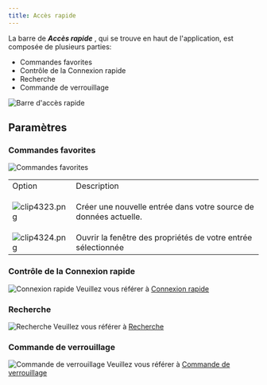 ```yaml
---
title: Accès rapide
---
```

La barre de ***Accès rapide*** , qui se trouve en haut de l&apos;application, est composée de plusieurs parties:  

* Commandes favorites 
* Contrôle de la Connexion rapide 
* Recherche 
* Commande de verrouillage  

![Barre d'accès rapide](/img/fr/rdm/mac/clip4371.png) 

## Paramètres 

### Commandes favorites 

![Commandes favorites](/img/fr/rdm/mac/clip4322.png) 

<table>
	<tr>
		<td>
Option 
		</td>
		<td>
Description 
		</td>
	</tr>
	<tr>
		<td>

![clip4323.png](/img/fr/rdm/mac/clip4323.png) 
		</td>
		<td>
Créer une nouvelle entrée dans votre source de données actuelle. 
		</td>
	</tr>
	<tr>
		<td>
![clip4324.png](/img/fr/rdm/mac/clip4324.png) 
		</td>
		<td>
Ouvrir la fenêtre des propriétés de votre entrée sélectionnée 
		</td>
	</tr>
</table>

### Contrôle de la Connexion rapide 

![Connexion rapide](/img/fr/rdm/mac/clip4372.png) 
Veuillez vous référer à [Connexion rapide](/fr/rdm/mac/commands/view/quick-connect/) 

### Recherche 

![Recherche](/img/fr/rdm/mac/clip4373.png) 
Veuillez vous référer à [Recherche](/fr/rdm/mac/user-interface/quick-access/search/) 

### Commande de verrouillage 

![Commande de verrouillage](/img/fr/rdm/mac/clip4325.png) 
Veuillez vous référer à [Commande de verrouillage](/fr/rdm/mac/commands/file/lock-application/) 


